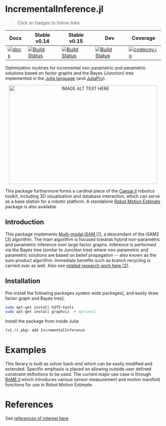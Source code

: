 # IncrementalInference.jl

> Click on badges to follow links

Docs | Stable v0.14 | Stable v0.15 | Dev | Coverage
--------------|-------------|-------------|-----|---------
[![docs](https://img.shields.io/badge/docs-latest-blue.svg)](http://juliarobotics.github.io/Caesar.jl/latest/) | [![Build Status](https://travis-ci.org/JuliaRobotics/IncrementalInference.jl.svg?branch=release/v0.14)](https://travis-ci.org/JuliaRobotics/IncrementalInference.jl) | [![Build Status](https://travis-ci.org/JuliaRobotics/IncrementalInference.jl.svg?branch=release/v0.15)](https://travis-ci.org/JuliaRobotics/IncrementalInference.jl) | [![Build Status](https://travis-ci.org/JuliaRobotics/IncrementalInference.jl.svg?branch=master)](https://travis-ci.org/JuliaRobotics/IncrementalInference.jl) | [![codecov.io](https://codecov.io/github/JuliaRobotics/IncrementalInference.jl/coverage.svg?branch=master)](https://codecov.io/github/JuliaRobotics/IncrementalInference.jl?branch=master)

Optimization routines for incremental non-parametric and parametric solutions based on factor graphs and the Bayes (Junction) tree implemented in the [Julia language](http://www.julialang.org/) (and [JuliaPro](http://www.juliacomputing.com)).

<p align="center">
<a href="https://vimeo.com/190052649" target="_blank"><img src="https://raw.githubusercontent.com/JuliaRobotics/IncrementalInference.jl/master/doc/images/mmfgbt.gif" alt="IMAGE ALT TEXT HERE" width="480" height="320" /></a>
</p>

This package furthermore forms a cardinal piece of the [Caesar.jl](https://github.com/JuliaRobotics/Caesar.jl) robotics toolkit, including 3D visualization and database interaction, which can serve as a base station for a robotic platform. A standalone [Robot Motion Estimate](https://github.com/JuliaRobotics/RoME.jl) package is also available.


Introduction
------------

This package implements [Multi-modal iSAM [1]](http://frc.ri.cmu.edu/~kaess/pub/Fourie16iros.pdf), a descendant of the iSAM2 [3] algorithm. The main algorithm is focused towards hybrid non-parametric and parametric inference over large factor graphs. Inference is performed via the Bayes tree (similar to Junction tree) where non-parametric and parametric solutions are based on belief propagation -- also known as the sum-product algorithm.  Immediate benefits such as branch recycling is carried over as well.  Also see [related research work here [2]](https://darchive.mblwhoilibrary.org/bitstream/handle/1912/9305/Fourie_thesis.pdf?sequence=1).

Installation
------------

Pre-install the following packages system wide packages[, and easily draw factor graph and Bayes tree]:
```bash
sudo apt-get install hdf5-tools
sudo apt-get install graphviz  # optional
```

Install the package from inside Julia
```julia
(v1.3) pkg> add IncrementalInference
```

Examples
========

This library is built as solver back-end which can be easily modified and extended. Specific emphasis is placed on allowing outside user defined constraint definitions to be used. The current major use case is through [RoME.jl](http://github.com/JuliaRobotics/RoME.jl) which introduces various sensor measurement and motion manifold functions for use in Robot Motion Estimate.

References
==========

See [references of interest here](http://www.juliarobotics.org/Caesar.jl/latest/refs/literature/)
